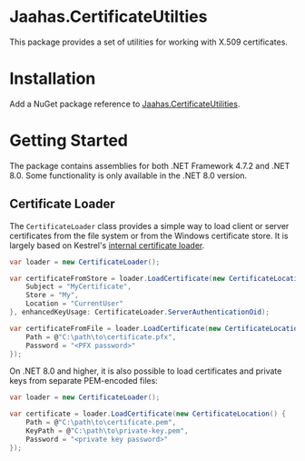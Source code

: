 # Jaahas.CertificateUtilties

This package provides a set of utilities for working with X.509 certificates.


# Installation

Add a NuGet package reference to [Jaahas.CertificateUtilities](https://www.nuget.org/packages/Jaahas.CertificateUtilities).


# Getting Started

The package contains assemblies for both .NET Framework 4.7.2 and .NET 8.0. Some functionality is only available in the .NET 8.0 version.


## Certificate Loader

The `CertificateLoader` class provides a simple way to load client or server certificates from the file system or from the Windows certificate store. It is largely based on Kestrel's [internal certificate loader](https://github.com/dotnet/aspnetcore/blob/main/src/Servers/Kestrel/Core/src/Internal/Certificates/CertificateConfigLoader.cs).

```csharp
var loader = new CertificateLoader();

var certificateFromStore = loader.LoadCertificate(new CertificateLocation() {
    Subject = "MyCertificate",
    Store = "My",
    Location = "CurrentUser"
}, enhancedKeyUsage: CertificateLoader.ServerAuthenticationOid);

var certificateFromFile = loader.LoadCertificate(new CertificateLocation() {
    Path = @"C:\path\to\certificate.pfx",
    Password = "<PFX password>"
});
```

On .NET 8.0 and higher, it is also possible to load certificates and private keys from separate PEM-encoded files:

```csharp
var loader = new CertificateLoader();

var certificate = loader.LoadCertificate(new CertificateLocation() {
    Path = @"C:\path\to\certificate.pem",
    KeyPath = @"C:\path\to\private-key.pem",
    Password = "<private key password>"
});
```
